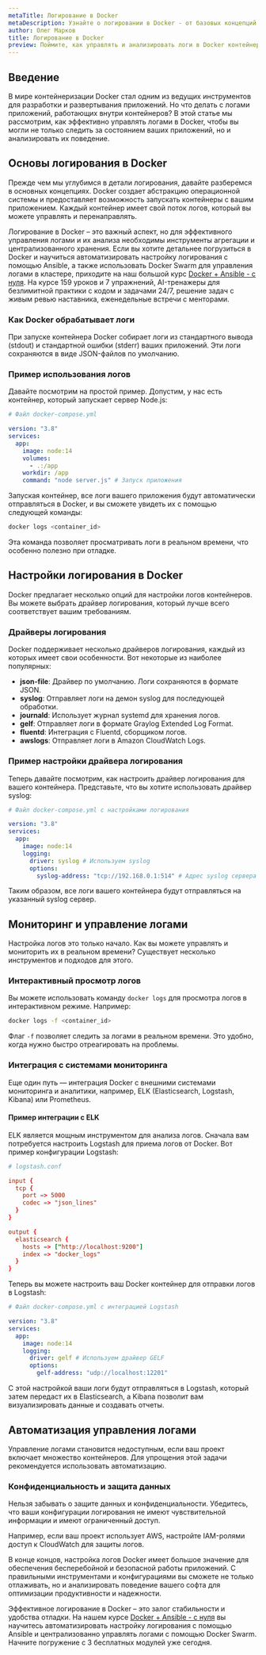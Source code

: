 ```yaml
---
metaTitle: Логирование в Docker
metaDescription: Узнайте о логировании в Docker - от базовых концепций до инструментов и примеров использования в софте. Управляйте логами контейнеров эффективно
author: Олег Марков
title: Логирование в Docker
preview: Поймите, как управлять и анализировать логи в Docker контейнерах - от базовых настроек до интеграции с инструментами мониторинга и аналитики
---
```


## Введение

В мире контейнеризации Docker стал одним из ведущих инструментов для разработки и развертывания приложений. Но что делать с логами приложений, работающих внутри контейнеров? В этой статье мы рассмотрим, как эффективно управлять логами в Docker, чтобы вы могли не только следить за состоянием ваших приложений, но и анализировать их поведение. 

## Основы логирования в Docker

Прежде чем мы углубимся в детали логирования, давайте разберемся в основных концепциях. Docker создает абстракцию операционной системы и предоставляет возможность запускать контейнеры с вашим приложением. Каждый контейнер имеет свой поток логов, который вы можете управлять и перенаправлять.

Логирование в Docker – это важный аспект, но для эффективного управления логами и их анализа необходимы инструменты агрегации и централизованного хранения. Если вы хотите детальнее погрузиться в Docker и научиться автоматизировать настройку логирования с помощью Ansible, а также использовать Docker Swarm для управления логами в кластере, приходите на наш большой курс [Docker + Ansible - с нуля](https://purpleschool.ru/course/docker?utm_source=knowledgebase&utm_medium=text&utm_campaign=Logirovanie_v_Docker). На курсе 159 уроков и 7 упражнений, AI-тренажеры для безлимитной практики с кодом и задачами 24/7, решение задач с живым ревью наставника, еженедельные встречи с менторами.

### Как Docker обрабатывает логи

При запуске контейнера Docker собирает логи из стандартного вывода (stdout) и стандартной ошибки (stderr) ваших приложений. Эти логи сохраняются в виде JSON-файлов по умолчанию. 

### Пример использования логов

Давайте посмотрим на простой пример. Допустим, у нас есть контейнер, который запускает сервер Node.js:

```yaml
# Файл docker-compose.yml

version: "3.8"
services:
  app:
    image: node:14
    volumes:
      - .:/app
    workdir: /app
    command: "node server.js" # Запуск приложения
```

Запуская контейнер, все логи вашего приложения будут автоматически отправляться в Docker, и вы сможете увидеть их с помощью следующей команды:

```bash
docker logs <container_id>
```

Эта команда позволяет просматривать логи в реальном времени, что особенно полезно при отладке.

## Настройки логирования в Docker

Docker предлагает несколько опций для настройки логов контейнеров. Вы можете выбрать драйвер логирования, который лучше всего соответствует вашим требованиям.

### Драйверы логирования

Docker поддерживает несколько драйверов логирования, каждый из которых имеет свои особенности. Вот некоторые из наиболее популярных:

- **json-file**: Драйвер по умолчанию. Логи сохраняются в формате JSON.
- **syslog**: Отправляет логи на демон syslog для последующей обработки.
- **journald**: Использует журнал systemd для хранения логов.
- **gelf**: Отправляет логи в формате Graylog Extended Log Format.
- **fluentd**: Интеграция с Fluentd, сборщиком логов.
- **awslogs**: Отправляет логи в Amazon CloudWatch Logs.

### Пример настройки драйвера логирования

Теперь давайте посмотрим, как настроить драйвер логирования для вашего контейнера. Представьте, что вы хотите использовать драйвер syslog:

```yaml
# Файл docker-compose.yml с настройками логирования

version: "3.8"
services:
  app:
    image: node:14
    logging:
      driver: syslog # Используем syslog
      options:
        syslog-address: "tcp://192.168.0.1:514" # Адрес syslog сервера
```

Таким образом, все логи вашего контейнера будут отправляться на указанный syslog сервер.

## Мониторинг и управление логами

Настройка логов это только начало. Как вы можете управлять и мониторить их в реальном времени? Существует несколько инструментов и подходов для этого.

### Интерактивный просмотр логов

Вы можете использовать команду `docker logs` для просмотра логов в интерактивном режиме. Например:

```bash
docker logs -f <container_id>
```

Флаг `-f` позволяет следить за логами в реальном времени. Это удобно, когда нужно быстро отреагировать на проблемы.

### Интеграция с системами мониторинга

Еще один путь — интеграция Docker с внешними системами мониторинга и аналитики, например, ELK (Elasticsearch, Logstash, Kibana) или Prometheus.

#### Пример интеграции с ELK

ELK является мощным инструментом для анализа логов. Сначала вам потребуется настроить Logstash для приема логов от Docker. Вот пример конфигурации Logstash:

```conf
# logstash.conf

input {
  tcp {
    port => 5000
    codec => "json_lines"
  }
}

output {
  elasticsearch {
    hosts => ["http://localhost:9200"]
    index => "docker_logs"
  }
}
```

Теперь вы можете настроить ваш Docker контейнер для отправки логов в Logstash:

```yaml
# Файл docker-compose.yml с интеграцией Logstash

version: "3.8"
services:
  app:
    image: node:14
    logging:
      driver: gelf # Используем драйвер GELF
      options:
        gelf-address: "udp://localhost:12201"
```

С этой настройкой ваши логи будут отправляться в Logstash, который затем передаст их в Elasticsearch, а Kibana позволит вам визуализировать данные и создавать отчеты.

## Автоматизация управления логами

Управление логами становится недоступным, если ваш проект включает множество контейнеров. Для упрощения этой задачи рекомендуется использовать автоматизацию. 

### Конфиденциальность и защита данных

Нельзя забывать о защите данных и конфиденциальности. Убедитесь, что ваши конфигурации логирования не имеют чувствительной информации и имеют ограниченный доступ.

Например, если ваш проект использует AWS, настройте IAM-ролями доступ к CloudWatch для защиты логов.

В конце концов, настройка логов Docker имеет большое значение для обеспечения бесперебойной и безопасной работы приложений. С правильными инструментами и конфигурациями вы сможете не только отлаживать, но и анализировать поведение вашего софта для оптимизации продуктивности и надежности.

Эффективное логирование в Docker – это залог стабильности и удобства отладки. На нашем курсе [Docker + Ansible - с нуля](https://purpleschool.ru/course/docker?utm_source=knowledgebase&utm_medium=text&utm_campaign=Logirovanie_v_Docker) вы научитесь автоматизировать настройку логирования с помощью Ansible и централизованно управлять логами с помощью Docker Swarm. Начните погружение с 3 бесплатных модулей уже сегодня.
